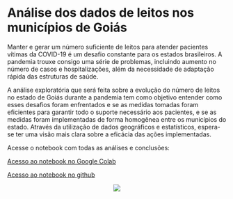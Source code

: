 # Análise dos dados de leitos nos municípios de Goiás

Manter e gerar um número suficiente de leitos para atender pacientes vítimas da COVID-19 é um desafio constante para os estados brasileiros. A pandemia trouxe consigo uma série de problemas, incluindo aumento no número de casos e hospitalizações, além da necessidade de adaptação rápida das estruturas de saúde.

A análise exploratória que será feita sobre a evolução do número de leitos no estado de Goiás durante a pandemia tem como objetivo entender como esses desafios foram enfrentados e se as medidas tomadas foram eficientes para garantir todo o suporte necessário aos pacientes, e se as medidas foram implementadas de forma homogênea entre os municípios do estado. Através da utilização de dados geográficos e estatísticos, espera-se ter uma visão mais clara sobre a eficácia das ações implementadas.

Acesse o notebook com todas as análises e conclusões:

[Acesso ao notebook no Google Colab](https://colab.research.google.com/drive/1MtfILNPR7nJiWktV18JZEGY-YvOVd8wi?usp=sharing)

[Acesso ao notebook no github](https://github.com/Mathmedeiros/Analise_Leitos_Goias/blob/main/Covid%20Goias.ipynb)

<p align="center">
  <img src="https://saude.go.gov.br/images/2022/noticias/junho/fotohosp1-1.jpeg">
</p>
